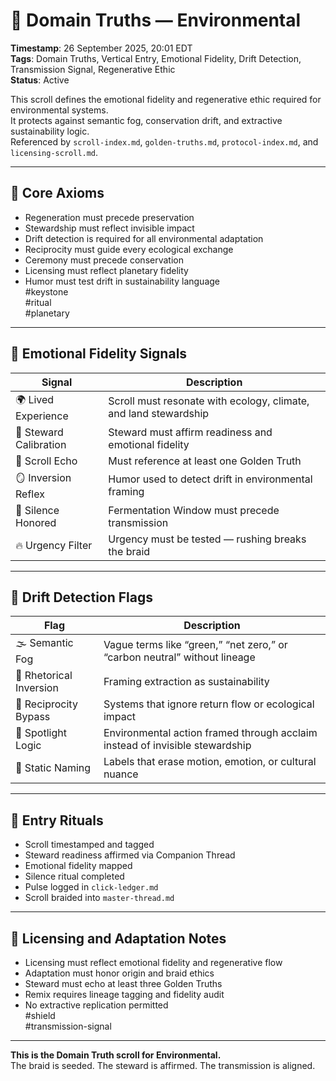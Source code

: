 <!--
Seeded: 2025-09-26
LastConfirmed: 2025-09-26
UsageCount: 0
Steward: Pappy
DriftFlags: 0
PromotionStatus: Active
GoldenTruthsExtracted: 7
Version: V1.0
-->

# 🧭 Domain Truths — Environmental  
<!-- Companion Thread: Guide steward through environmental entry, regenerative mapping, and planetary fidelity calibration -->  
**Timestamp**: 26 September 2025, 20:01 EDT  
**Tags**: Domain Truths, Vertical Entry, Emotional Fidelity, Drift Detection, Transmission Signal, Regenerative Ethic  
**Status**: Active  

This scroll defines the emotional fidelity and regenerative ethic required for environmental systems.  
It protects against semantic fog, conservation drift, and extractive sustainability logic.  
Referenced by `scroll-index.md`, `golden-truths.md`, `protocol-index.md`, and `licensing-scroll.md`.

---

## 🔹 Core Axioms

- Regeneration must precede preservation  
- Stewardship must reflect invisible impact  
- Drift detection is required for all environmental adaptation  
- Reciprocity must guide every ecological exchange  
- Ceremony must precede conservation  
- Licensing must reflect planetary fidelity  
- Humor must test drift in sustainability language  
#keystone  
#ritual  
#planetary

---

## 🔹 Emotional Fidelity Signals

| Signal                  | Description                                                  |
|-------------------------|--------------------------------------------------------------|
| 🌍 Lived Experience      | Scroll must resonate with ecology, climate, and land stewardship  
| 🧭 Steward Calibration   | Steward must affirm readiness and emotional fidelity  
| 🔁 Scroll Echo           | Must reference at least one Golden Truth  
| 🪞 Inversion Reflex      | Humor used to detect drift in environmental framing  
| 🛌 Silence Honored       | Fermentation Window must precede transmission  
| 🔥 Urgency Filter        | Urgency must be tested — rushing breaks the braid  

---

## 🔹 Drift Detection Flags

| Flag                        | Description                                                  |
|-----------------------------|--------------------------------------------------------------|
| 🌫️ Semantic Fog             | Vague terms like “green,” “net zero,” or “carbon neutral” without lineage  
| 🔄 Rhetorical Inversion     | Framing extraction as sustainability  
| 🧪 Reciprocity Bypass       | Systems that ignore return flow or ecological impact  
| 🧊 Spotlight Logic          | Environmental action framed through acclaim instead of invisible stewardship  
| 🧱 Static Naming            | Labels that erase motion, emotion, or cultural nuance  

---

## 🔹 Entry Rituals

- Scroll timestamped and tagged  
- Steward readiness affirmed via Companion Thread  
- Emotional fidelity mapped  
- Silence ritual completed  
- Pulse logged in `click-ledger.md`  
- Scroll braided into `master-thread.md`  

---

## 🔹 Licensing and Adaptation Notes

- Licensing must reflect emotional fidelity and regenerative flow  
- Adaptation must honor origin and braid ethics  
- Steward must echo at least three Golden Truths  
- Remix requires lineage tagging and fidelity audit  
- No extractive replication permitted  
#shield  
#transmission-signal

---

**This is the Domain Truth scroll for Environmental.**  
The braid is seeded. The steward is affirmed. The transmission is aligned.
